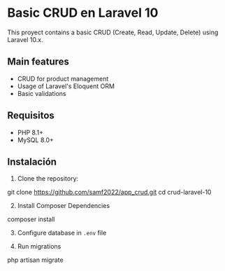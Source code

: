 # Basic CRUD en Laravel 10

This proyect contains a basic CRUD (Create, Read, Update, Delete) using Laravel 10.x.

## Main features

- CRUD for product management
- Usage of Laravel's Eloquent ORM
- Basic validations

## Requisitos

- PHP 8.1+
- MySQL 8.0+

## Instalación

1. Clone the repository:

git clone https://github.com/samf2022/app_crud.git cd crud-laravel-10

2. Install Composer Dependencies

composer install

3. Configure database in `.env` file

4. Run migrations

php artisan migrate
